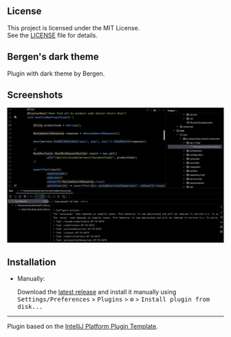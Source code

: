 ## License
This project is licensed under the MIT License.\
See the [LICENSE](LICENSE.txt) file for details.

## Bergen's dark theme

<!-- Plugin description -->
Plugin with dark theme by Bergen. 
<!-- Plugin description end -->

## Screenshots

![1](/screenshots/1.png)

## Installation

- Manually:

  Download the [latest release](https://github.com/nearbygems/bergen_dark_theme/raw/refs/heads/main/plugin/bergen_dark_theme-0.0.8.jar) and install it manually using
  <kbd>Settings/Preferences</kbd> > <kbd>Plugins</kbd> > <kbd>⚙️</kbd> > <kbd>Install plugin from disk...</kbd>

---
Plugin based on the [IntelliJ Platform Plugin Template][template].

[template]: https://github.com/JetBrains/intellij-platform-plugin-template
[docs:plugin-description]: https://plugins.jetbrains.com/docs/intellij/plugin-user-experience.html#plugin-description-and-presentation
